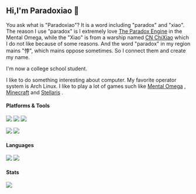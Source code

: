 ## Hi,I'm Paradoxiao 👋

You ask what is "Paradoxiao"? It is a word including "paradox" and "xiao". The reason I use "paradox" is I extremely love [The Paradox Engine](https://moapyr.fandom.com/wiki/Paradox_Engine) in the Mental Omega, while the "Xiao" is from a warship named [CN ChiXiao](https://mwstats.info/ships/cn-chixiao-7w1kzoq2) which I do not like because of some reasons. And the word "paradox" in my region mains "悖", which mains oppose sometimes. So I connect them and create my name.

I'm now a college school student.

I like to do something interesting about computer. My favorite operator system is Arch Linux. I like to play a lot of games such like [Mental Omega](https://mentalomega.com/) , [Minecraft](minecraft.net) and [Stellaris](https://www.paradoxinteractive.com/games/stellaris) .

#### Platforms & Tools

![](https://img.shields.io/badge/Android%2012-34A853?style=flat-square&logo=android&logoColor=white)
![](https://img.shields.io/badge/Windows%2011-08a1f7?style=flat-square&logo=windows&logoColor=white)
[![](https://img.shields.io/badge/Arch%20Linux-1793D1?style=flat-square&logo=archlinux&logoColor=white)](https://archlinux.org)

[![](https://img.shields.io/badge/Neovim-57A143?style=flat-square&logo=neovim&logoColor=white)](https://neovim.io)
[![](https://img.shields.io/badge/Git-F05032?style=flat-square&logo=git&logoColor=white)](https://git-scm.com)

#### Languages

[![](https://img.shields.io/badge/C++-00599C?style=flat-square&logo=cplusplus&logoColor=white)](https://en.cppreference.com)
[![](https://img.shields.io/badge/Rust-DEA584?style=flat-square&logo=rust&logoColor=white)](https://www.rust-lang.org)

#### Stats

[![](https://github-readme-stats.vercel.app/api/top-langs/?username=Paradoxiao&layout=compact)](https://github.com/Paradoxiao?tab=repositories)
